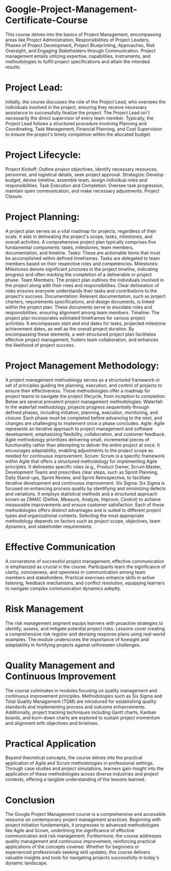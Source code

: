 # Google-Project-Management-Certificate-Course
This course delves into the basics of Project Management, encompassing areas like Project Administration, Responsibilities of Project Leaders, Phases of Project Development, Project Blueprinting, Approaches, Risk Oversight, and Engaging Stakeholders through Communication.
Project management entails utilizing expertise, capabilities, instruments, and methodologies to fulfill project specifications and attain the intended results.

# Project Lead:
Initially, the course discusses the role of the Project Lead, who oversees the individuals involved in the project, ensuring they receive necessary assistance to successfully finalize the project. The Project Lead isn't necessarily the direct supervisor of every team member.
Typically, the Project Lead follows a structured procedure involving Planning and Coordinating, Task Management, Financial Planning, and Cost Supervision to ensure the project's timely completion within the allocated budget.

# Project Lifecycle:
Project Kickoff: Outline project objectives, identify necessary resources, personnel, and logistical details, seek project approval.
Strategize: Develop budget, devise timeline, assemble team, assign individual roles and responsibilities.
Task Execution and Completion: Oversee task progression, maintain open communication, and make necessary adjustments.
Project Closure.

# Project Planning:
A project plan serves as a vital roadmap for projects, regardless of their scale. It aids in delineating the project's scope, tasks, milestones, and overall activities. A comprehensive project plan typically comprises five fundamental components: tasks, milestones, team members, documentation, and timeline.
Tasks: These are actionable items that must be accomplished within defined timeframes. Tasks are delegated to team members based on their respective roles and competencies.
Milestones: Milestones denote significant junctures in the project timeline, indicating progress and often marking the completion of a deliverable or project phase.
Team Members: The project plan outlines the individuals involved in the project along with their roles and responsibilities. Clear delineation of roles ensures everyone understands their tasks and contributions to the project's success.
Documentation: Relevant documentation, such as project charters, requirements specifications, and design documents, is linked within the project plan. These documents serve to elucidate roles and responsibilities, ensuring alignment among team members.
Timeline: The project plan incorporates estimated timeframes for various project activities. It encompasses start and end dates for tasks, projected milestone achievement dates, as well as the overall project duration.
By encompassing these elements, a well-structured project plan facilitates effective project management, fosters team collaboration, and enhances the likelihood of project success.

# Project Management Methodology:
A project management methodology serves as a structured framework or set of principles guiding the planning, execution, and control of projects to ensure their effectiveness. These methodologies offer a roadmap for project teams to navigate the project lifecycle, from inception to completion. Below are several prevalent project management methodologies:
Waterfall: In the waterfall methodology, projects progress sequentially through defined phases, including initiation, planning, execution, monitoring, and closure. Each phase must be completed before advancing to the next, and changes are challenging to implement once a phase concludes.
Agile: Agile represents an iterative approach to project management and software development, emphasizing flexibility, collaboration, and customer feedback. Agile methodology prioritizes delivering small, incremental pieces of functionality rather than attempting to deliver the entire project at once. It encourages adaptability, enabling adjustments to the project scope as needed for continuous improvement.
Scrum: Scrum is a specific framework within Agile that offers a structured methodology for implementing Agile principles. It delineates specific roles (e.g., Product Owner, Scrum Master, Development Team) and prescribes clear steps, such as Sprint Planning, Daily Stand-ups, Sprint Review, and Sprint Retrospective, to facilitate iterative development and continuous improvement.
Six Sigma: Six Sigma is focused on enhancing process quality by identifying and minimizing defects and variations. It employs statistical methods and a structured approach known as DMAIC (Define, Measure, Analyze, Improve, Control) to achieve measurable improvements and ensure customer satisfaction.
Each of these methodologies offers distinct advantages and is suited to different project types and organizational contexts. Selecting the most appropriate methodology depends on factors such as project scope, objectives, team dynamics, and stakeholder requirements.

# Effective Communication
A cornerstone of successful project management, effective communication is emphasized as crucial in the course. Participants learn the significance of clarity, conciseness, and openness in communication among team members and stakeholders. Practical exercises enhance skills in active listening, feedback mechanisms, and conflict resolution, equipping learners to navigate complex communication dynamics adeptly.

# Risk Management
The risk management segment equips learners with proactive strategies to identify, assess, and mitigate potential project risks. Lessons cover creating a comprehensive risk register and devising response plans using real-world examples. The module underscores the importance of foresight and adaptability in fortifying projects against unforeseen challenges.

# Quality Management and Continuous Improvement
The course culminates in modules focusing on quality management and continuous improvement principles. Methodologies such as Six Sigma and Total Quality Management (TQM) are introduced for establishing quality standards and implementing process and outcome enhancements. Additionally, project tracking techniques including Gantt charts, Kanban boards, and burn-down charts are explored to sustain project momentum and alignment with objectives and timelines.

# Practical Application
Beyond theoretical concepts, the course delves into the practical application of Agile and Scrum methodologies in professional settings. Through case studies and project simulations, learners gain insight into the application of these methodologies across diverse industries and project contexts, offering a tangible understanding of the lessons learned.

# Conclusion
The Google Project Management course is a comprehensive and accessible resource on contemporary project management practices. Beginning with project initiation fundamentals, it progresses to advanced methodologies like Agile and Scrum, underlining the significance of effective communication and risk management. Furthermore, the course addresses quality management and continuous improvement, reinforcing practical applications of the concepts covered. Whether for beginners or experienced professionals seeking skill updates, this course delivers valuable insights and tools for navigating projects successfully in today's dynamic landscape.
